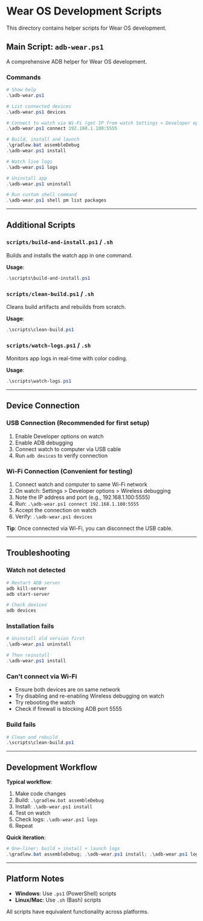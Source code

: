 # Wear OS Development Scripts

This directory contains helper scripts for Wear OS development.

## Main Script: `adb-wear.ps1`

A comprehensive ADB helper for Wear OS development.

### Commands

```powershell
# Show help
.\adb-wear.ps1

# List connected devices
.\adb-wear.ps1 devices

# Connect to watch via Wi-Fi (get IP from watch Settings > Developer options > Wireless debugging)
.\adb-wear.ps1 connect 192.168.1.100:5555

# Build, install and launch
.\gradlew.bat assembleDebug
.\adb-wear.ps1 install

# Watch live logs
.\adb-wear.ps1 logs

# Uninstall app
.\adb-wear.ps1 uninstall

# Run custom shell command
.\adb-wear.ps1 shell pm list packages
```

---

## Additional Scripts

### `scripts/build-and-install.ps1` / `.sh`
Builds and installs the watch app in one command.

**Usage**:
```powershell
.\scripts\build-and-install.ps1
```

### `scripts/clean-build.ps1` / `.sh`
Cleans build artifacts and rebuilds from scratch.

**Usage**:
```powershell
.\scripts\clean-build.ps1
```

### `scripts/watch-logs.ps1` / `.sh`
Monitors app logs in real-time with color coding.

**Usage**:
```powershell
.\scripts\watch-logs.ps1
```

---

## Device Connection

### USB Connection (Recommended for first setup)
1. Enable Developer options on watch
2. Enable ADB debugging
3. Connect watch to computer via USB cable
4. Run `adb devices` to verify connection

### Wi-Fi Connection (Convenient for testing)
1. Connect watch and computer to same Wi-Fi network
2. On watch: Settings > Developer options > Wireless debugging
3. Note the IP address and port (e.g., 192.168.1.100:5555)
4. Run: `.\adb-wear.ps1 connect 192.168.1.100:5555`
5. Accept the connection on watch
6. Verify: `.\adb-wear.ps1 devices`

**Tip**: Once connected via Wi-Fi, you can disconnect the USB cable.

---

## Troubleshooting

### Watch not detected
```powershell
# Restart ADB server
adb kill-server
adb start-server

# Check devices
adb devices
```

### Installation fails
```powershell
# Uninstall old version first
.\adb-wear.ps1 uninstall

# Then reinstall
.\adb-wear.ps1 install
```

### Can't connect via Wi-Fi
- Ensure both devices are on same network
- Try disabling and re-enabling Wireless debugging on watch
- Try rebooting the watch
- Check if firewall is blocking ADB port 5555

### Build fails
```powershell
# Clean and rebuild
.\scripts\clean-build.ps1
```

---

## Development Workflow

**Typical workflow**:
1. Make code changes
2. Build: `.\gradlew.bat assembleDebug`
3. Install: `.\adb-wear.ps1 install`
4. Test on watch
5. Check logs: `.\adb-wear.ps1 logs`
6. Repeat

**Quick iteration**:
```powershell
# One-liner: build + install + launch logs
.\gradlew.bat assembleDebug; .\adb-wear.ps1 install; .\adb-wear.ps1 logs
```

---

## Platform Notes

- **Windows**: Use `.ps1` (PowerShell) scripts
- **Linux/Mac**: Use `.sh` (Bash) scripts

All scripts have equivalent functionality across platforms.
